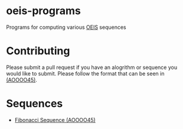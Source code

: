 # oeis-programs
Programs for computing various [OEIS](https://oeis.org/) sequences

# Contributing

Please submit a pull request if you have an alogrithm or sequence you would like to submit. Please follow the format that can be seen in [(AOOOO45)](./A000045).

# Sequences

- [Fibonacci Sequence (AOOOO45)](./A000045/README.md)